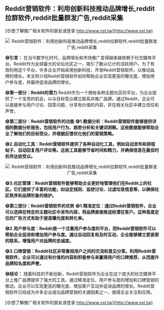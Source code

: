 ## **Reddit营销软件：利用创新科技推动品牌增长,reddit拉群软件,reddit批量群发广告,reddit采集**

[😍想了解推广相关软件的朋友请登录 http://www.vst.tw](http://www.vst.tw)

 <center><img src="https://vst.tw/MP4/tuiguang/png/2.png" alt="Reddit营销软件：利用创新科技推动品牌增长,reddit拉群软件,reddit批量群发广告,reddit采集"></center>

**😄引言：**
在当今数字化时代，品牌增长和市场推广变得越来越依赖于社交媒体平台。Reddit作为全球最大的论坛社区之一，吸引了数以亿计的活跃用户。为了有效利用这个平台，许多企业开始采用创新科技，开发Reddit营销软件，以推动品牌的增长。本文将介绍Reddit营销软件如何帮助企业实现更高的曝光度、增加用户参与度，并最终促进品牌的增长。

**😄第一部分：Reddit的潜力**
Reddit作为一个拥有各种主题社区的平台，为企业提供了一个宝贵的机会，以与目标受众建立联系并推广品牌。通过Reddit，企业可以直接参与用户讨论、回答问题、分享有价值的内容，并在相关社区中建立信任和声誉。

**😄第二部分：Reddit营销软件的功能**
**😄1.数据分析：Reddit营销软件能够提供详细的数据分析报告，包括用户行为、趋势分析和关键词洞察。这些数据能够帮助企业了解他们的目标受众，并根据反馈优化他们的营销策略。**

**😄2.自动化工具：Reddit营销软件提供了各种自动化工具，例如自动发布和排程帖子、自动回复用户评论等。这些工具能够节省时间和精力，并确保信息在最佳时机传达给受众。**

 <center><img src="https://vst.tw/MP4/tuiguang/png/5.png" alt="Reddit营销软件：利用创新科技推动品牌增长,reddit拉群软件,reddit批量群发广告,reddit采集"></center>

**😄3.社区管理：Reddit营销软件能够帮助企业更好地管理他们在Reddit上的社区。它们提供了丰富的功能，如设定规则、监控讨论、过滤垃圾信息等，以确保社区秩序和品牌形象的维护。**

**😄第三部分：Reddit营销软件的优势**
**😄1.精准定位：通过Reddit营销软件，企业可以选择在特定的主题社区中发布内容，将品牌直接推送给潜在客户。这种高度定位的广告方式有助于提高曝光度和转化率。**

**😄2.用户参与度：Reddit是一个注重用户参与度的平台，而Reddit营销软件可以帮助企业促进和增加用户参与度。通过自动回复和及时互动，企业能够建立更紧密的联系，增强用户对品牌的忠诚度。**

**😄3.口碑营销：Reddit社区非常重视用户之间的交流和意见分享。利用Reddit营销软件，企业可以通过有价值的内容和积极参与来赢得用户的口碑推荐，从而提升品牌知名度和声誉。**

**😄结论：**
随着科技的不断创新，Reddit营销软件为企业在这个庞大的社交媒体平台上推广品牌提供了强大的工具。通过精准定位、用户参与度的增加和口碑营销的推动，企业可以实现更高的曝光度、增加客户互动并促进品牌的增长。Reddit营销软件已经成为许多企业成功品牌营销的关键因素之一，值得企业关注和应用。

[😍想了解推广相关软件的朋友请登录 http://www.vst.tw](http://www.vst.tw)



